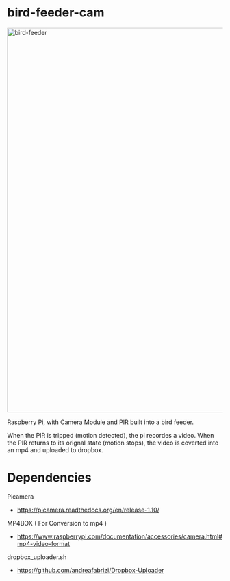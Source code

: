 # bird-feeder-cam

<img width="898" alt="bird-feeder" src="https://user-images.githubusercontent.com/16882283/137096818-f0beb0eb-67f4-4ebd-9caa-4cb3342e48b6.png">

Raspberry Pi, with Camera Module and PIR built into a bird feeder.

When the PIR is tripped (motion detected), the pi recordes a video. When the PIR returns to its orignal state (motion stops), the video is coverted into an mp4 and uploaded to dropbox.

# Dependencies
Picamera 
- https://picamera.readthedocs.org/en/release-1.10/

MP4BOX ( For Conversion to mp4 ) 
- https://www.raspberrypi.com/documentation/accessories/camera.html#mp4-video-format

dropbox_uploader.sh 
- https://github.com/andreafabrizi/Dropbox-Uploader

